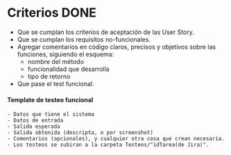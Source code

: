# Criterios DONE
- Que se cumplan los criterios de aceptación de las User Story.
- Que se cumplan los requisitos no-funcionales.
- Agregar comentarios en código claros, precisos y objetivos sobre las funciones, siguiendo el esquema:
    - nombre del método
    - funcionalidad que desarrolla
    - tipo de retorno
- Que pase el test funcional.

#### Template de testeo funcional

    - Datos que tiene el sistema
    - Datos de entrada
    - Salida esperada
    - Salida obtenida (descripta, o por screenshot)
    - Comentarios (opcionales), y cualquier otra cosa que crean necesaria.
    - Los testeos se subiran a la carpeta Testeos/"idTarea(de Jira)".
